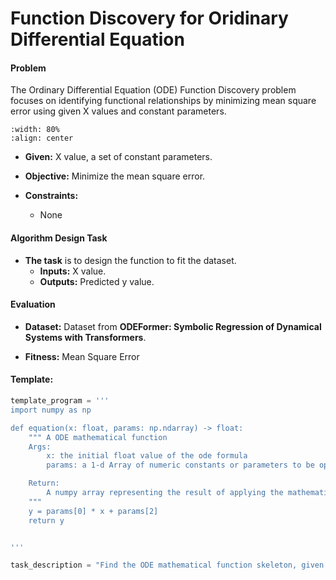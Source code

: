 # **Function Discovery** for **Oridinary Differential Equation**

#### **Problem** 
The Ordinary Differential Equation (ODE) Function Discovery problem focuses on identifying functional relationships by minimizing mean square error using given X values and constant parameters.

```{image} ./ode.png
:width: 80%
:align: center
```

+ **Given:** X value, a set of constant parameters.

+ **Objective:** Minimize the mean square error.

+ **Constraints:** 
    - None


#### Algorithm Design Task

+ **The task** is to design the function to fit the dataset.
  + **Inputs:** X value.
  + **Outputs:** Predicted y value.

#### Evaluation

+ **Dataset:** Dataset from **ODEFormer: Symbolic Regression of Dynamical Systems with Transformers**. 

+ **Fitness:** Mean Square Error


#### Template: 

```python
template_program = '''
import numpy as np

def equation(x: float, params: np.ndarray) -> float:
    """ A ODE mathematical function    
    Args:
        x: the initial float value of the ode formula
        params: a 1-d Array of numeric constants or parameters to be optimized

    Return:
        A numpy array representing the result of applying the mathematical function to the inputs.
    """
    y = params[0] * x + params[2]
    return y


'''

task_description = "Find the ODE mathematical function skeleton, given data on initial x. The function should be differentiable, continuous. Only selectable components: 1. Basic operators: +, -, *, /, ^, np.sqrt, np.exp, np.log, np.abs 2. Trigonometric expressions: np.sin, np.cos, np.tan, np.arcsin, np.arccos, np.arctan 3. Standard constants: 'np.pi' represents pi and 'np.e' represents Euler's number"



```

